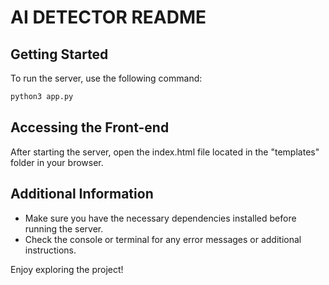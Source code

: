 # AI DETECTOR README

## Getting Started

To run the server, use the following command:

```bash
python3 app.py
```

## Accessing the Front-end

After starting the server, open the index.html file located in the "templates" folder in your browser.

## Additional Information

- Make sure you have the necessary dependencies installed before running the server.
- Check the console or terminal for any error messages or additional instructions.


Enjoy exploring the project!
